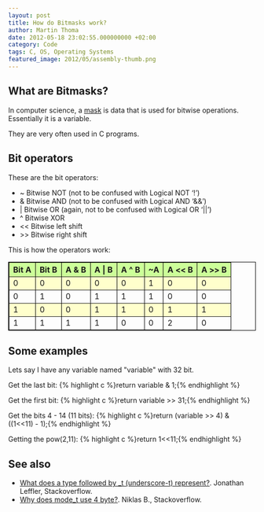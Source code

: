 ```yaml
---
layout: post
title: How do Bitmasks work?
author: Martin Thoma
date: 2012-05-18 23:02:55.000000000 +02:00
category: Code
tags: C, OS, Operating Systems
featured_image: 2012/05/assembly-thumb.png
---
```

<h2>What are Bitmasks?</h2>
In computer science, a <a href="http://en.wikipedia.org/wiki/Mask_(computing)">mask</a> is data that is used for bitwise operations. Essentially it is a variable.

They are very often used in C programs.

<h2>Bit operators</h2>
These are the bit operators:

<ul>
  <li>~ Bitwise NOT (not to be confused with Logical NOT &lsquo;!&rsquo;)</li>
  <li>& Bitwise AND (not to be confused with Logical AND &lsquo;&&&rsquo;)</li>
  <li>| Bitwise OR (again, not to be confused with Logical OR &lsquo;||&rsquo;)</li>
  <li>^ Bitwise XOR</li>
  <li><< Bitwise left shift</li>
  <li>>> Bitwise right shift</li>
</ul>

This is how the operators work:
<table style="border:1px solid black;" border="1">
<tr style="background-color:#ccff99">
    <th>Bit A</th>
    <th style="border-right:1px solid #000;">Bit B</th>
    <th>A & B</th>
    <th>A | B</th>
    <th style="border-right:1px solid #000;">A ^ B</th>
    <th style="border-right:1px solid #000;">~A</th>
    <th>A << B</th>
    <th>A >> B</th>
</tr>
<tr style="background-color:#ffffcc;">
    <td>0</td>
    <td style="border-right:1px solid #000;">0</td>
    <td>0</td>
    <td>0</td>
    <td style="border-right:1px solid #000;">0</td>
    <td style="border-right:1px solid #000;">1</td>
    <td>0</td>
    <td>0</td>
</tr>
<tr>
    <td>0</td>
    <td style="border-right:1px solid #000;">1</td>
    <td>0</td>
    <td>1</td>
    <td style="border-right:1px solid #000;">1</td>
    <td style="border-right:1px solid #000;">1</td>
    <td>0</td>
    <td>0</td>
</tr>
<tr style="background-color:#ffffcc;">
    <td>1</td>
    <td style="border-right:1px solid #000;">0</td>
    <td>0</td>
    <td>1</td>
    <td style="border-right:1px solid #000;">1</td>
    <td style="border-right:1px solid #000;">0</td>
    <td>1</td>
    <td>1</td>
</tr>
<tr>
    <td>1</td>
    <td style="border-right:1px solid #000;">1</td>
    <td>1</td>
    <td>1</td>
    <td style="border-right:1px solid #000;">0</td>
    <td style="border-right:1px solid #000;">0</td>
    <td>2</td>
    <td>0</td>
</tr>
</table>

<h2>Some examples</h2>
Lets say I have any variable named "variable" with 32 bit.

Get the last bit:
{% highlight c %}return variable &amp; 1;{% endhighlight %}

Get the first bit:
{% highlight c %}return variable >> 31;{% endhighlight %}

Get the bits 4 - 14 (11 bits):
{% highlight c %}return (variable  >> 4) &amp; ((1<<11) - 1);{% endhighlight %}

Getting the pow(2,11):
{% highlight c %}return 1<<11;{% endhighlight %}

<h2>See also</h2>
<ul>
  <li><a href="http://stackoverflow.com/questions/231760/what-does-a-type-followed-by-t-underscore-t-represent/231807#231807">What does a type followed by _t (underscore-t) represent?</a>. Jonathan Leffler, Stackoverflow.</li>
  <li><a href="http://stackoverflow.com/a/9602958/562769">Why does mode_t use 4 byte?</a>. Niklas B., Stackoverflow.</li>
</ul>
